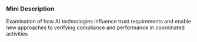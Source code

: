 ### Mini Description

Examination of how AI technologies influence trust requirements and enable new approaches to verifying compliance and performance in coordinated activities
